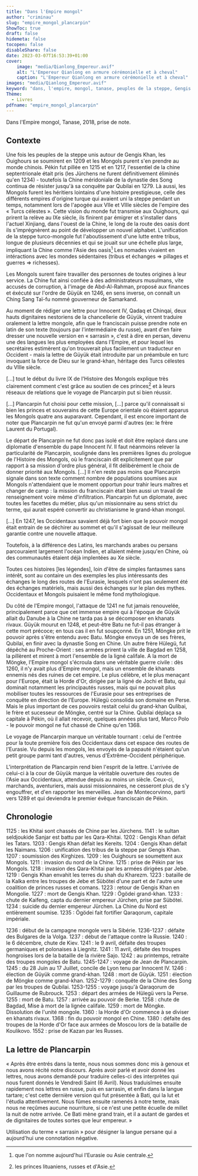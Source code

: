 ```yaml
---
title: "Dans l'Empire mongol"
author: "criminau"
slug: "empire_mongol_plancarpin"
ShowToc: true
draft: false
hidemeta: false
tocopen: false
disableShare: false
date: 2023-03-07T16:53:39+01:00
cover:
    image: "media/Qianlong_Empereur.avif"
    alt: "L'Empereur Qianlong en armure cérémonielle et à cheval"
    caption: "L'Empereur Qianlong en armure cérémonielle et à cheval"
images: "media/Qianlong_Empereur.avif"
keyword: "dans, l'empire, mongol, tanase, peuples de la steppe, Gengis Khan, Güyük, Jean de Plancarpin, Bati"
Thème:
  - Livres
pdfname: "empire_mongol_plancarpin"
---
```


Dans l'Empire mongol, Tanase, 2018, prise de note.
<!--more-->

## Contexte

Une fois les peuples de la steppe unis autour de Gengis Khan, les Ouighours se soumirent en 1209 et les Mongols purent s'en prendre au monde chinois.
Pékin fut pillée en 1215 et en 1217, l'essentiel de la chine septentrionale était pris (les Jürchens ne furent définitivement éliminés qu'en 1234) - toutefois la Chine méridoniale de la dynastie des Song continua de résister jusqu'à sa conquête par Qubilai en 1279.
Là aussi, les Mongols furent les héritiers lointains d'une histoire prestigieuse, celle des différents empires d'origine turque qui avaient uni la steppe pendant un temps, notamment lors de l'apogée aux VIIe et VIIIe siècles de l'empire des « Turcs célestes ». Cette vision du monde fut transmise aux Ouighours, qui prirent la relève au IXe siècle, ils finirent par émigrer et s'installer dans l'actuel Xinjiang, dans l'ouest de la Chine, le long de la route des oasis dont ils s'imprégnèrent au point de développer un nouvel alphabet. L'unification de la steppe turco-mongole fut l'aboutissement d'une lutte entre tribus, longue de plusieurs décennies et qui se jouait sur une échelle plus large, impliquant la Chine comme l'Asie des oasis[^1] Les nomades vivaient en intéractions avec les mondes sédentaires (tribus et échanges => pillages et guerres => richesses).

[^1]: que l'on nomme aujourd'hui l'Eurasie ou Asie centrale.

Les Mongols surent faire travailler des personnes de toutes origines à leur service. La Chine fut ainsi confiée à des administrateurs musulmans, vite accusés de corruption, à l'image de Abd-Al-Rahman, proposé aux finances et éxécuté sur l'ordre de Güyük en 1246, en sens inverse, on connaît un Ching Sang Taï-fu nommé gouverneur de Samarkand.

Au moment de rédiger une lettre pour Innocent IV, Qadaq et Chinqai, deux hauts dignitaires nestoriens de la chancellerie de Güyük, vinrent traduire oralement la lettre mongole, afin que le franciscain puisse prendre note en latin de son texte (toujours par l'intermédiaire du russe), avant d'en faire dresser une nouvelle version en « sarrasin », c'est à dire en persan, devenu une des langues les plus employées dans l'Empire, et pour lequel les secrétaires estimèrent qu'on trouverait plus facilement un traducteur en Occident - mais la lettre de Güyük était introduite par un préambule en turc invoquant la force de Dieu sur le grand-khan, héritage des Turcs célestes du VIIIe siècle.

[...] tout le début du livre IX de l'Histoire des Mongols explique très clairement comment c'est grâce au soutien de ces princes[^2] et à leurs réseaux de relations que le voyage de Plancarpin put si bien réussir.

[^2]: les princes lituaniens, russes et d'Asie.

[...] Plancarpin fut choisi pour cette mission, [...] parce qu'il connaissait si bien les princes et souverains de cette Europe orientale où étaient apparus les Mongols quatre ans auparavant. Cependant, il est encore important de noter que Plancarpin ne fut qu'un envoyé parmi d'autres (ex: le frère Laurent du Portugal).

Le départ de Plancarpin ne fut donc pas isolé et doit être replacé dans une diplomatie d'ensemble du pape Innocent IV. Il faut néanmoins relever la particularité de Plancarpin, soulignée dans les premières lignes du prologue de l'Histoire des Mongols, où le franciscain dit explicitement que par rapport à sa mission d'ordre plus général, il fit délibérément le choix de donner priorité aux Mongols. [...] Il n'en reste pas moins que Plancarpin signale dans son texte comment nombre de populations soumises aux Mongols n'attendaient que le moment opportun pour trahir leurs maîtres et changer de camp : la mission du franciscain était bien aussi un travail de renseignement voire même d'infiltration. Plancarpin fut un diplomate, avec toutes les facettes du métier, plus qu'un missionnaire au sens strict du terme, qui aurait espéré convertir au christianisme le grand-khan mongol.

[...] En 1247, les Occidentaux savaient déjà fort bien que le pouvoir mongol était entrain de se déchirer au sommet et qu'il s'agissait de leur meilleure garantie contre une nouvelle attaque.

Toutefois, à la différence des Latins, les marchands arabes ou persans parcouraient largement l'océan Indien, et allaient même jusqu'en Chine, où des communautés étaient déjà implentées au Xe siècle.

Toutes ces histoires [les légendes], loin d'être de simples fantasmes sans intérêt, sont au contaire un des exemples les plus intéressants des échanges le long des routes de l'Eurasie, lesquels n'ont pas seulement été des échanges matériels, mais aussi des échanges sur le plan des mythes. Occidentaux et Mongols puisaient le même fond mythologique.

Du côté de l'Empire mongol, l'attaque de 1241 ne fut jamais renouvelée, principalement parce que cet immense empire qui à l'époque de Güyük allait du Danube à la Chine ne tarda pas à se décomposer en khanats rivaux. Güyük mourut en 1248, et peut-être Batu ne fut-il pas étranger à cette mort précoce; en tous cas il en fut soupçonné. En 1251, Möngke prit le pouvoir après s'être entendu avec Batu. Möngke envoya un de ses frères, Qubilai, en finir avec la dynastie Song en Chine. Un autre frère Hülegü, fut dépêché au Proche-Orient : ses armées prirent la ville de Bagdad en 1258, la pillèrent et mirent à  mort l'ensemble de la ligné califale. A la mort de Möngke, l'Empire mongol s'écroula dans une véritable guerre civile : dès 1260, il n'y avait plus d'Empire mongol, mais un ensemble de khanats ennemis nés des ruines de cet empire. Le plus célèbre, et le plus menaçant pour l'Europe, était la Horde d'Or, dirigée par la ligné de Jochi et Batu, qui dominait notamment les principautés russes, mais qui ne pouvait plus mobiliser toutes les ressources de l'Eurasie pour ses entreprises de conquête en direction de l'Europe. Hülegü consolida son domaine en Perse. Mais le plus important de ces pouvoirs restait celui du grand-khan Qulibai, le frère et sucesseur de Möngke, centré sur la Chine. Qubilai déplaça sa capitale à Pékin, où il allait recevoir, quelques années plus tard, Marco Polo - le pouvoir mongol ne fut chassé de Chine qu'en 1368.

Le voyage de Plancarpin marque un véritable tournant : celui de l'entrée pour la toute première fois des Occidentaux dans cet espace des routes de l'Eurasie. Vu depuis les mongols, les envoyés de la papauté n'étaient qu'un petit groupe parmi tant d'autres, venus d'Extrême-Occident périphérique.

L'interprétation de Plancarpin rend bien l'esprit de la lettre.
L'arrivée de celui-ci à la cour de Güyük marque la véritable ouverture des routes de l'Asie aux Occidentaux, attendue depuis au moins un siècle. Ceux-ci, marchands, aventuriers, mais aussi missionnaires, ne cesseront plus de s'y engouffrer, et d'en rapporter les merveilles. Jean de Montecorvinno, parti vers 1289 et qui deviendra le premier évêque franciscain de Pékin.


## Chronologie

1125 : les Khitai sont chassés de Chine par les Jürchens.
1141 : le sultan seldjoukide Sanjar est battu par les Qara-Khitai.
1202 : Gengis Khan défait les Tatars.
1203 : Gengis Khan défait les Kereits.
1204 : Gengis Khan défait les Naimans.
1206 : unification des tribus de la steppe par Gengis Khan.
1207 : soumission des Kirghizes.
1209 : les Ouighours se soumettent aux Mongols.
1211 : invasion du nord de la Chine.
1215 : prise de Pékin par les Mongols.
1218 : invasion des Qara-Khitai par les armées dirigées par Jebe.
1219 : Gengis Khan envahit les terres du shah du Kharezm.
1223 : bataille de la Kalka entre les troupes de Jebe et Sübötei d'une part et de l'autre une coalition de princes russes et comans.
1223 : retour de Gengis Khan en Mongolie.
1227 : mort de Gengis Khan. 
1229 : Ögödei grand-khan.
1233 : chute de Kaifeng, capta du dernier empereur Jürchen, prise par Sübötei.
1234 : suicide du dernier empereur Jürchen. La Chine du Nord est entièrement soumise.
1235 : Ögödei fait fortifier Qaraqorum, capitale impériale.

1236 : début de la campagne mongole vers la Sibérie.
1236-1237 : défaite des Bulgares de la Volga.
1237 : début de l'attaque contre la Russie.
1240 : le 6 décembre, chute de Kiev.
1241 : le 9 avril, défaite des troupes germaniques et polonaises à Liegnitz.
1241 : 11 avril, défaite des troupes hongroises lors de la bataille de la rivière Sajo.
1242 : au printemps, retraite des troupes mongoles de Batu.
1245-1247 : voyage de Jean de Plancarpin.
1245 : du 28 Juin au 17 Juillet, concile de Lyon tenu par Innocent IV.
1246 : élection de Güyük comme grand-khan.
1248 : mort de Güyük.
1251 : élection de Möngke comme grand-khan.
1252-1279 : conquête de la Chine des Song par les troupes de Qubilai.
1253-1255 : voyage jusqu'à Qaraqorum de Guillaume de Rubrouck.
1253 : départ des armées de Hülegü vers la Perse.
1255 : mort de Batu.
1257 : arrivée au pouvoir de Berke.
1258 : chute de Bagdad, Mise à mort de la lignée califale.
1259 : mort de Möngke. Dissolution de l'unité mongole.
1360 : la Horde d'Or commence à se diviser en khanats rivaux.
1368 : fin du pouvoir mongol en Chine.
1380 : défaite des troupes de la Horde d'Or face aux armées de Moscou lors de la bataille de Koulikovo.
1552 : prise de Kazan par les Russes.

## La lettre de Plancarpin


« Après être entrés dans la tente, nous nous sommes donc mis à genoux et nous avons récité notre discours. Après avoir parlé et avoir donné les lettres, nous avons demandé pour traduire celles-ci des interprètes qui nous furent donnés le Vendredi Saint (6 Avril). Nous traduisîmes ensuite rapidement nos lettres en russe, puis en sarrasin, et enfin dans la langue tartare; c'est cette dernière version qui fut présentée à Bati, qui la lut et l'étudia attentivement. Nous fûmes ensuite ramenés à notre tente, mais nous ne reçûmes aucune nourriture, si ce n'est une petite écuelle de millet la nuit de notre arrivée.
Ce Bati mène grand train, et il a autant de gardes et de dignitaires de toutes sortes que leur empereur. »

Utilisation du terme « sarrasin » pour désigner la langue persane qui a aujourd'hui une connotation négative.